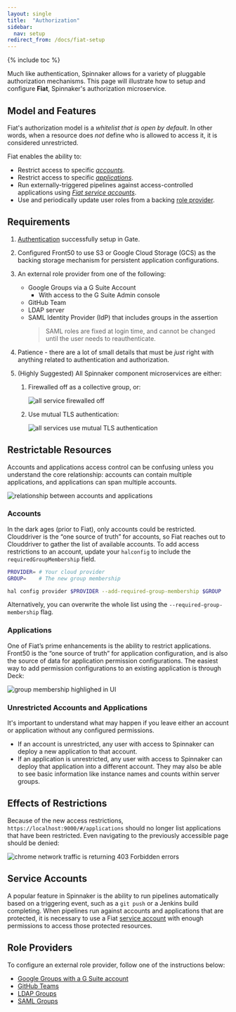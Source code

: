 ```yaml
---
layout: single
title:  "Authorization"
sidebar:
  nav: setup
redirect_from: /docs/fiat-setup
---
```


{% include toc %}

Much like authentication, Spinnaker allows for a variety of pluggable
authorization mechanisms. This page will illustrate how to setup and configure **Fiat**,
Spinnaker's authorization microservice.


## Model and Features

Fiat's authorization model is a _whitelist that is open by default_. In other words, when a
resource does _not_ define who is allowed to access it, it is considered unrestricted.

Fiat enables the ability to:

* Restrict access to specific [_accounts_](#accounts).
* Restrict access to specific [_applications_](#applications).
* Run externally-triggered pipelines against access-controlled applications using [_Fiat service
accounts_](#service-accounts).
* Use and periodically update user roles from a backing [role provider](#role-providers).


## Requirements

1. [Authentication](../authentication) successfully setup in Gate.

1. Configured Front50 to use S3 or Google Cloud Storage (GCS) as the backing storage mechanism for
 persistent application configurations.

1. An external role provider from one of the following:
    * Google Groups via a G Suite Account
        * With access to the G Suite Admin console
    * GitHub Team
    * LDAP server
    * SAML Identity Provider (IdP) that includes groups in the assertion
        > SAML roles are fixed at login time, and cannot be changed until the user needs to
        reauthenticate.

1. Patience - there are a lot of small details that must be _just_ right with anything related to
 authentication and authorization.

1. (Highly Suggested) All Spinnaker component microservices are either:
    1. Firewalled off as a collective group, or:

        ![all service firewalled off](fiat-firewall.png)

    1. Use mutual TLS authentication:

        ![all services use mutual TLS authentication](fiat-mTLS.png)


## Restrictable Resources

Accounts and applications access control can be confusing unless you understand the core
relationship: accounts can contain multiple applications, and applications can span multiple
accounts.

![relationship between accounts and applications](application-account-relationship.png)


### Accounts
In the dark ages (prior to Fiat), only accounts could be restricted. Clouddriver is the “one source
of truth” for accounts, so Fiat reaches out to Clouddriver to gather the list of available
accounts. To add access restrictions to an account, update your `halconfig` to include the
`requiredGroupMembership` field.

```bash
PROVIDER= # Your cloud provider
GROUP=    # The new group membership

hal config provider $PROVIDER --add-required-group-membership $GROUP
```

Alternatively, you can overwrite the whole list using the `--required-group-membership` flag.


### Applications

One of Fiat’s prime enhancements is the ability to restrict applications. Front50 is the “one
source of truth” for application configuration, and is also the source of data for application
permission configurations. The easiest way to add permission configurations to an existing
application is through Deck:

![group membership highlighed in UI](group-membership.png)


### Unrestricted Accounts and Applications

It's important to understand what may happen if you leave either an account or application
without any configured permissions.

* If an account is unrestricted, any user with access to Spinnaker can deploy a new application
to that account.
* If an application is unrestricted, any user with access to Spinnaker can deploy that
application into a different account. They may also be able to see basic information like 
instance names and counts within server groups.


## Effects of Restrictions

Because of the new access restrictions, `https://localhost:9000/#/applications` should no longer
list applications that have been restricted. Even navigating to the previously accessible page
should be denied:

![chrome network traffic is returning 403 Forbidden errors](restricted-network-traffic.png)

## Service Accounts

A popular feature in Spinnaker is the ability to run pipelines automatically based on a
triggering event, such as a `git push` or a Jenkins build completing. When pipelines run against
accounts and applications that are protected, it is necessary to use a Fiat [service account](
./service-accounts/) with enough permissions to access those protected resources.

## Role Providers

To configure an external role provider, follow one of the instructions below:

* [Google Groups with a G Suite account](./google-groups/)
* [GitHub Teams](./github-teams/)
* [LDAP Groups](./ldap/)
* [SAML Groups](./saml/)

